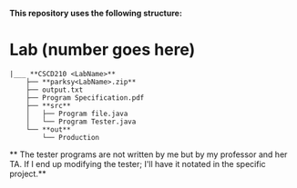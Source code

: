 **This repository uses the following structure:**

# Lab (number goes here)
    |___ **CSCD210 <LabName>**
        ├── **parksy<LabName>.zip**
        ├── output.txt
        ├── Program Specification.pdf
        ├── **src**
        │   ├── Program file.java
        │   └── Program Tester.java
        └── **out**
            └── Production

**
The tester programs are not written by me but by my professor and her TA.
If I end up modifying the tester; I'll have it notated in the specific project.**

